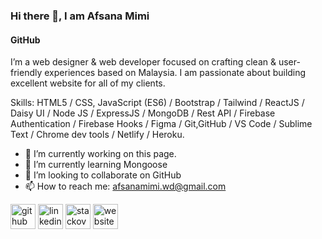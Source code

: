 
### Hi there 👋, I am Afsana Mimi
#### GitHub
I’m a web designer & web developer focused on crafting clean & user-friendly experiences based on Malaysia. I am passionate about building excellent website for all of my clients.

Skills: HTML5 / CSS, JavaScript (ES6) / Bootstrap / Tailwind / ReactJS / Daisy UI / Node JS / ExpressJS / MongoDB / Rest API / Firebase Authentication / Firebase Hooks / Figma / Git,GitHub / VS Code / Sublime Text / Chrome dev tools /  Netlify / Heroku.

- 🔭 I’m currently working on this page. 
- 🌱 I’m currently learning Mongoose 
- 👯 I’m looking to collaborate on GitHub 
- 📫 How to reach me: afsanamimi.wd@gmail.com 


[<img src='https://cdn.jsdelivr.net/npm/simple-icons@3.0.1/icons/github.svg' alt='github' height='40'>](https://github.com/https://github.com/Mimi-Afsana)  [<img src='https://cdn.jsdelivr.net/npm/simple-icons@3.0.1/icons/linkedin.svg' alt='linkedin' height='40'>](https://www.linkedin.com/in/https://www.linkedin.com/in/afsana-mimi-547831240//)  [<img src='https://cdn.jsdelivr.net/npm/simple-icons@3.0.1/icons/stackoverflow.svg' alt='stackoverflow' height='40'>](https://stackoverflow.com/users/https://stackoverflow.com/)  [<img src='https://cdn.jsdelivr.net/npm/simple-icons@3.0.1/icons/icloud.svg' alt='website' height='40'>](https://merry-gumdrop-2a18b5.netlify.app/)  





